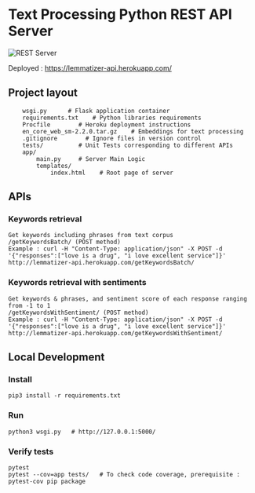 # Text Processing Python REST API Server 

![REST Server](https://github.com/Sumaid/keyword_server/workflows/Python%20package/badge.svg?branch=master)

Deployed : https://lemmatizer-api.herokuapp.com/

## Project layout

        wsgi.py      # Flask application container
        requirements.txt    # Python libraries requirements
        Procfile        # Heroku deployment instructions
        en_core_web_sm-2.2.0.tar.gz    # Embeddings for text processing
        .gitignore        # Ignore files in version control
        tests/          # Unit Tests corresponding to different APIs
        app/
            main.py     # Server Main Logic
            templates/
                index.html    # Root page of server



## APIs

### Keywords retrieval
    Get keywords including phrases from text corpus
    /getKeywordsBatch/ (POST method)		
    Example : curl -H "Content-Type: application/json" -X POST -d '{"responses":["love is a drug", "i love excellent service"]}' http://lemmatizer-api.herokuapp.com/getKeywordsBatch/

### Keywords retrieval with sentiments
    Get keywords & phrases, and sentiment score of each response ranging from -1 to 1
    /getKeywordsWithSentiment/ (POST method)		
    Example : curl -H "Content-Type: application/json" -X POST -d '{"responses":["love is a drug", "i love excellent service"]}' http://lemmatizer-api.herokuapp.com/getKeywordsWithSentiment/

## Local Development

### Install
    pip3 install -r requirements.txt

### Run
    python3 wsgi.py   # http://127.0.0.1:5000/

### Verify tests
    pytest
    pytest --cov=app tests/   # To check code coverage, prerequisite : pytest-cov pip package
